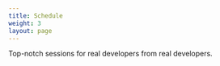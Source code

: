 ```yaml
---
title: Schedule
weight: 3
layout: page
---
```


Top-notch sessions for real developers from real developers.